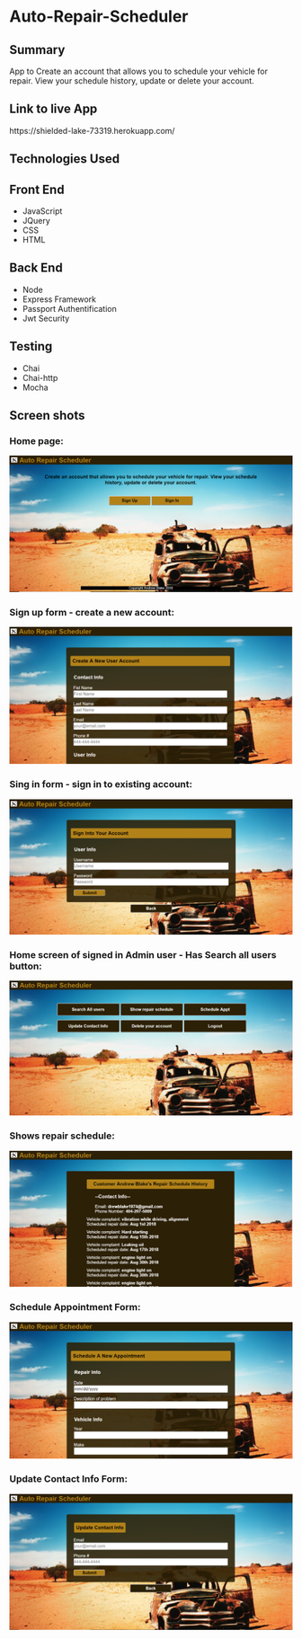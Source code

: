 <h1>Auto-Repair-Scheduler</h1>

<h2>Summary</h2>
App to Create an account that allows you to schedule your vehicle for repair. View your schedule history, update or delete your account.

<h2>Link to live App</h2>
https://shielded-lake-73319.herokuapp.com/

<h2>Technologies Used</h2>
<h2>Front End</h2>
<ul>
  <li>JavaScript</li>
  <li>JQuery</li>
  <li>CSS</li>
  <li>HTML</li>
</ul>
<h2>Back End</h2>
<ul>
  <li>Node</li>
  <li>Express Framework</li>
  <li>Passport Authentification</li>
  <li>Jwt Security</li>
</ul>
<h2>Testing</h2>
<ul>
  <li>Chai</li>
  <li>Chai-http</li>
  <li>Mocha</li>
</ul>

<h2>Screen shots</h2>
<h3>Home page:</h3>
<img src="https://github.com/DrewBlake/node-repair-scheduler-app/blob/master/screen_shots/home_screen.PNG" />

<h3>Sign up form - create a new account:</h3>
<img src="https://github.com/DrewBlake/node-repair-scheduler-app/blob/master/screen_shots/sign_up.PNG" />

<h3>Sing in form - sign in to existing account:</h3>
<img src="https://github.com/DrewBlake/node-repair-scheduler-app/blob/master/screen_shots/sign_in.PNG" />

<h3>Home screen of signed in Admin user - Has Search all users button:</h3>
<img src="https://github.com/DrewBlake/node-repair-scheduler-app/blob/master/screen_shots/admin_homescreen.PNG" />

<h3>Shows repair schedule:</h3>
<img src="https://github.com/DrewBlake/node-repair-scheduler-app/blob/master/screen_shots/repair_history.PNG" />

<h3>Schedule Appointment Form:</h3>
<img src="https://github.com/DrewBlake/node-repair-scheduler-app/blob/master/screen_shots/schedule_appt.PNG" />

<h3>Update Contact Info Form:</h3>
<img src="https://github.com/DrewBlake/node-repair-scheduler-app/blob/master/screen_shots/update_contact_info.PNG" />
